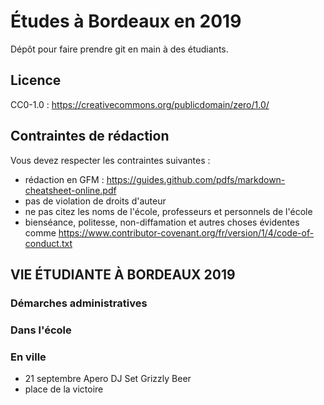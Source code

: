 # Études à Bordeaux en 2019

Dépôt pour faire prendre git en main à des étudiants.

## Licence

CC0-1.0 : https://creativecommons.org/publicdomain/zero/1.0/

## Contraintes de rédaction

Vous devez respecter les contraintes suivantes :

* rédaction en GFM : https://guides.github.com/pdfs/markdown-cheatsheet-online.pdf
* pas de violation de droits d'auteur
* ne pas citez les noms de l'école, professeurs et personnels de l'école
* bienséance, politesse, non-diffamation et autres choses évidentes comme https://www.contributor-covenant.org/fr/version/1/4/code-of-conduct.txt

## VIE ÉTUDIANTE À BORDEAUX 2019

### Démarches administratives

### Dans l'école

### En ville
* 21 septembre Apero DJ Set Grizzly Beer
* place de la victoire 
